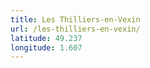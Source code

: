 ```yaml
---
title: Les Thilliers-en-Vexin
url: /les-thilliers-en-vexin/
latitude: 49.237
longitude: 1.607
---
```

